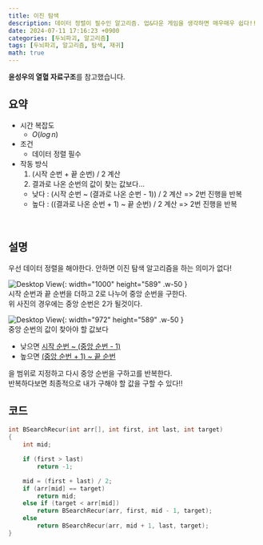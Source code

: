 ```yaml
---
title: 이진 탐색
description: 데이터 정렬이 필수인 알고리즘. 업&다운 게임을 생각하면 매우매우 쉽다!!
date: 2024-07-11 17:16:23 +0900
categories: [두뇌파괴, 알고리즘]
tags: [두뇌파괴, 알고리즘, 탐색, 재귀]
math: true
---
```


**윤성우의 열혈 자료구조**를 참고했습니다.

## 요약
- 시간 복잡도
  - $O(log\,n)$
- 조건
  - 데이터 정렬 필수
- 작동 방식
  1. (시작 순번 + 끝 순번) / 2 계산
  2. 결과로 나온 순번의 값이 찾는 값보다...
    - 낮다 : (시작 순번 ~ (결과로 나온 순번 - 1)) / 2 계산 => 2번 진행을 반복
    - 높다 : ((결과로 나온 순번 + 1) ~ 끝 순번) / 2 계산 => 2번 진행을 반복
<br>


## 설명
우선 데이터 정렬을 해야한다. 안하면 이진 탐색 알고리즘을 하는 의미가 없다!

![Desktop View](https://lh3.googleusercontent.com/pw/AP1GczNG4N48ZYZsuAVEqMq_XXbkXlq633NamGjK34bSHE_I1Lc58qkmu5tMP_TP4RQZ6-VaSfXqeQoqgteuevKVA2DNp3Fzqg_K2Julgmcipie7mKULOg=w2400){: width="1000" height="589" .w-50 }
<br>
시작 순번과 끝 순번을 더하고 2로 나누어 중앙 순번을 구한다. <br>
위 사진의 경우에는 중앙 순번은 2가 될것이다.


![Desktop View](https://lh3.googleusercontent.com/pw/AP1GczP2JYYK64sgIJsb3a3crvjX951xmv_M62STP38nmw02f7xJLZsx8LCXdr8QGuRa67x7pA4F6HDgd0TsTQTNX6_mneUPmSjWsLbAmLahgDcaWV34uA=w2400){: width="972" height="589" .w-50 }
<br>
중앙 순번의 값이 찾아야 할 값보다 
 - 낮으면 <ins>시작 순번 ~ (중앙 순번 - 1)</ins>
 - 높으면 <ins>(중앙 순번 + 1) ~ 끝 순번</ins>

을 범위로 지정하고 다시 중앙 순번을 구하고를 반복한다. <br>
반복하다보면 최종적으로 내가 구해야 할 값을 구할 수 있다!!
<br>


## 코드
```c
int BSearchRecur(int arr[], int first, int last, int target)
{
	int mid;

	if (first > last)
		return -1;

	mid = (first + last) / 2;
	if (arr[mid] == target)
		return mid;
	else if (target < arr[mid])
		return BSearchRecur(arr, first, mid - 1, target);
	else
		return BSearchRecur(arr, mid + 1, last, target);
}
```